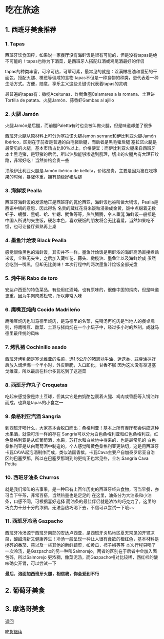 # 吃在旅途

## 1. 西班牙美食推荐

### 1. Tapas
西班牙饮食国粹，如果说一家餐厅没有海鲜饭是很有可能的，但是没有tapas是绝不可能的！tapas也称为下酒菜，是西班牙人搭配红酒或鸡尾酒最好的伴侣

tapas的种类丰富，可冷可热，可荤可素，最常见的就是：涂满橄榄油和番茄的干面包，搭配火腿、橄榄等偏咸的食物
tapas不但是一种食物的种类，更代表着一种生活方式。方便，随意，享乐主义这些关键词代表着tapas的灵魂

最普遍的tapas有：橄榄Aceitunas、炸鱿鱼圈Calamares a la romana、土豆饼Tortilla de patata、火腿Jamón、蒜香虾Gambas al ajillo
 
### 2. 火腿 Jamón

火腿Jamón是后腿，而前腿Paletta有时也会被叫做火腿，但是味道却差了很多

西班牙火腿从原材料上可分为塞拉诺火腿Jamón serrano和伊比利亚火腿Jamón ibérico，区别在于前者是普通的白毛猪后腿，而后者是黑毛猪后腿
塞拉诺火腿是最常见的火腿，基本市场占比80%以上，价格便宜；而伊比利亚火腿来自西班牙本土黑毛猪，是野猪的后代，所以油脂能够渗透到肌理，切出的火腿片有大理石纹路，非常好吃！当然价格会贵一些

顶级伊比利亚火腿是Jamón ibérico de bellota，价格昂贵，主要是因为猪在吃橡果的时候，暴涨体重，拥有顶级好猪后腿
  
### 3. 海鲜饭 Pealla
西班牙海鲜饭的发源地正是西班牙的瓦伦西亚，海鲜饭也被叫做大锅饭，Pealla是西语中锅的意思，因此得名
名贵的藏红花将米饭粒浸染成金黄，饭中点缀着无数虾子、螃蟹、黑蚬、蛤、牡蛎、鱿鱼等等，热气腾腾，令人垂涎
海鲜饭一般都是中国人所说的夹生饭，硬芯本色，喜欢硬饭的朋友将会无比喜爱，当然如果吃不惯，也可让餐厅煮熟再上桌
 
 
### 4. 墨鱼汁烩饭 Black Pealla
感觉很像黑色的海鲜饭，其实并不一样。墨鱼汁烩饭是用鲜浓的海鲜高汤直接煮熟米饭，全熟无夹生，之后加入藏红花、蒜头、橄榄油、墨鱼汁以及海鲜烩成
虽然会吃到一嘴黑，但却无比美味！本次行程中的两次墨鱼汁烩饭全部光盘
 
### 5. 炖牛尾 Rabo de toro
安达卢西亚的特色菜品，有些用红酒炖，也有原味的，很像中国的炖肉，但是味道更重，因为牛肉肉质松软，所以非常入味
 
### 6. 鹰嘴豆炖肉 Cocido Madrileño
鹰嘴豆炖肉也叫马德里炖肉，是马德里的名菜，先喝汤再吃肉是当地人的餐桌规则，将鹰嘴豆、酸菜、土豆与猪肉炖在一个小坛子中，经过多小时的熬制，成就马德里最传统的风味
 
### 7. 烤乳猪 Cochinillo asado
西班牙烤乳猪是塞戈维亚的名菜，选1.5公斤的猪崽以牛油、迷迭香、蒜蓉涂抹好后放入焗炉焗一个半小时，外皮酥脆，入口即化，甘香不腻
因为这次没有渠道塞戈维亚，所以最后在科尔多瓦吃到了这道菜
 
### 8. 西班牙炸丸子 Croquetas
吃起来感觉像是炸土豆球，但其实它是由奶酪包裹着火腿、鸡肉或香肠等入锅油炸而成，也算是tapas的小食之一
 
### 9. 桑格利亚汽酒 Sangria
到西班牙喝什么，大家基本会脱口而出：桑格利亚！基本上所有餐厅都会供应这种水果酒，就像可乐一样的存在
Sangria可以分为白色桑格利亚和红色桑格利亚，红色桑格利亚是从红葡萄酒，水果，苏打水和白兰地中得来的，也是最常见的
白色桑格利亚是从白葡萄酒中制造的，个人感觉叫黄色桑格利亚更贴切，这是用西班牙卡瓦CAVA起泡酒制作而成，类似法国香槟。卡瓦Cava主要产自加泰罗尼亚自治区的巴塞罗那，所以在巴塞罗那喝到的更纯正也常见些，全名:Sangria Cava Petita
 

### 10. 西班牙油条 Churros
就是我们常叫的吉事果，是一种已有上百年历史的西班牙经典食物，可当早餐，亦可当下午茶，非常百搭，当然热量也是足足的
在这里，油条分为大油条和小油条，口感不同，可根据喜好选择
而油条的最佳伴侣就是浓浓的巧克力了，这里的巧克力十分十分的浓稠，无法当热巧喝下去，不信可以尝试一下哦~~
 
### 11. 西班牙冷汤 Gazpacho
西班牙冷汤源于西班牙南部的安达卢西亚，是西班牙炎热地区夏天常见的开胃凉菜，酸甜清新又健康养生！冷汤一般呈现一种让人很有食欲的橙红色，基本材料是搅碎的番茄、蒜以及一些其他的新鲜蔬菜，如黄瓜，柿子椒等等
本次行程只喝了一次冷汤，是Gazpacho的另一种叫Salmorejo，两者的区别在于后者中会加入面包碎，所以Salmorejo 更浓稠，像菜泥汤，而Gazpacho相对比较稀，西红柿的酸味确实开胃，可以尝试一下

**最后，泡面加西班牙火腿，相信我，你会爱到不行**

## 2. 葡萄牙美食

## 3. 摩洛哥美食

[返回](https://keeperlu.github.io/food.html)                                                                       

[吃货继续](https://keeperlu.github.io/restaurants-esp.html)


